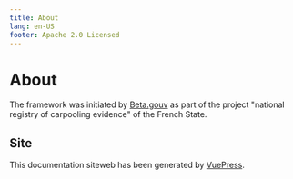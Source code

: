 ```yaml
---
title: About
lang: en-US
footer: Apache 2.0 Licensed
---
```

# About

The framework was initiated by [Beta.gouv](https://beta.gouv.fr/) as part of the project "national registry of carpooling evidence" of the French State.

## Site

This documentation siteweb has been generated by [VuePress](https://vuepress.vuejs.org/).